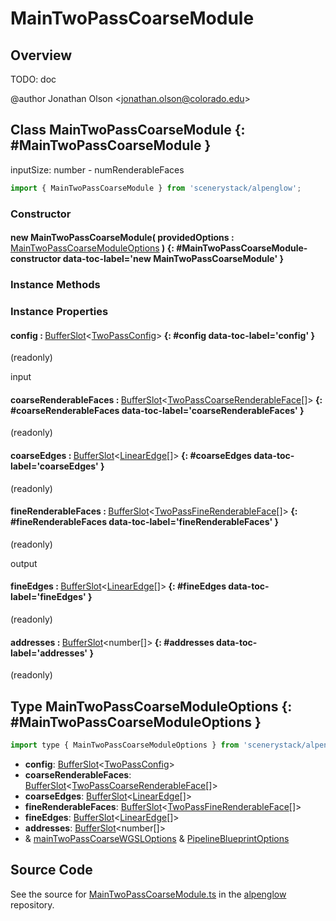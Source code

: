 # MainTwoPassCoarseModule

## Overview

TODO: doc

@author Jonathan Olson &lt;jonathan.olson@colorado.edu&gt;

## Class MainTwoPassCoarseModule {: #MainTwoPassCoarseModule }


inputSize: number - numRenderableFaces

```js
import { MainTwoPassCoarseModule } from 'scenerystack/alpenglow';
```
### Constructor

#### new MainTwoPassCoarseModule( providedOptions : <span style="font-weight: 400;">[MainTwoPassCoarseModuleOptions](../alpenglow/MainTwoPassCoarseModule.md#MainTwoPassCoarseModuleOptions)</span> ) {: #MainTwoPassCoarseModule-constructor data-toc-label='new MainTwoPassCoarseModule' }

### Instance Methods



### Instance Properties

#### config : <span style="font-weight: 400;">[BufferSlot](../alpenglow/BufferSlot.md)&lt;[TwoPassConfig](../alpenglow/TwoPassConfig.md)&gt;</span> {: #config data-toc-label='config' }

(readonly)

input

#### coarseRenderableFaces : <span style="font-weight: 400;">[BufferSlot](../alpenglow/BufferSlot.md)&lt;[TwoPassCoarseRenderableFace](../alpenglow/TwoPassCoarseRenderableFace.md)[]&gt;</span> {: #coarseRenderableFaces data-toc-label='coarseRenderableFaces' }

(readonly)

#### coarseEdges : <span style="font-weight: 400;">[BufferSlot](../alpenglow/BufferSlot.md)&lt;[LinearEdge](../alpenglow/LinearEdge.md)[]&gt;</span> {: #coarseEdges data-toc-label='coarseEdges' }

(readonly)

#### fineRenderableFaces : <span style="font-weight: 400;">[BufferSlot](../alpenglow/BufferSlot.md)&lt;[TwoPassFineRenderableFace](../alpenglow/TwoPassFineRenderableFace.md)[]&gt;</span> {: #fineRenderableFaces data-toc-label='fineRenderableFaces' }

(readonly)

output

#### fineEdges : <span style="font-weight: 400;">[BufferSlot](../alpenglow/BufferSlot.md)&lt;[LinearEdge](../alpenglow/LinearEdge.md)[]&gt;</span> {: #fineEdges data-toc-label='fineEdges' }

(readonly)

#### addresses : <span style="font-weight: 400;">[BufferSlot](../alpenglow/BufferSlot.md)&lt;<span style="color: hsla(calc(var(--md-hue) + 180deg),80%,40%,1);">number</span>[]&gt;</span> {: #addresses data-toc-label='addresses' }

(readonly)



## Type MainTwoPassCoarseModuleOptions {: #MainTwoPassCoarseModuleOptions }


```js
import type { MainTwoPassCoarseModuleOptions } from 'scenerystack/alpenglow';
```


- **config**: [BufferSlot](../alpenglow/BufferSlot.md)&lt;[TwoPassConfig](../alpenglow/TwoPassConfig.md)&gt;
- **coarseRenderableFaces**: [BufferSlot](../alpenglow/BufferSlot.md)&lt;[TwoPassCoarseRenderableFace](../alpenglow/TwoPassCoarseRenderableFace.md)[]&gt;
- **coarseEdges**: [BufferSlot](../alpenglow/BufferSlot.md)&lt;[LinearEdge](../alpenglow/LinearEdge.md)[]&gt;
- **fineRenderableFaces**: [BufferSlot](../alpenglow/BufferSlot.md)&lt;[TwoPassFineRenderableFace](../alpenglow/TwoPassFineRenderableFace.md)[]&gt;
- **fineEdges**: [BufferSlot](../alpenglow/BufferSlot.md)&lt;[LinearEdge](../alpenglow/LinearEdge.md)[]&gt;
- **addresses**: [BufferSlot](../alpenglow/BufferSlot.md)&lt;<span style="color: hsla(calc(var(--md-hue) + 180deg),80%,40%,1);">number</span>[]&gt;
- &amp; [mainTwoPassCoarseWGSLOptions](../alpenglow/mainTwoPassCoarseWGSL.md#mainTwoPassCoarseWGSLOptions) &amp; [PipelineBlueprintOptions](../alpenglow/PipelineBlueprint.md#PipelineBlueprintOptions)




## Source Code

See the source for [MainTwoPassCoarseModule.ts](https://github.com/phetsims/alpenglow/blob/main/js/webgpu/modules/rasterize-two-pass/MainTwoPassCoarseModule.ts) in the [alpenglow](https://github.com/phetsims/alpenglow) repository.
